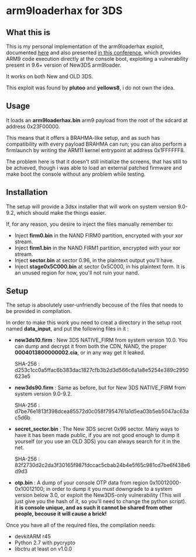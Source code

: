 # arm9loaderhax for 3DS

## What this is

This is my personal implementation of the arm9loaderhax exploit, documented [here](http://3dbrew.org/wiki/3DS_System_Flaws) and also presented [in this conference](https://media.ccc.de/v/32c3-7240-console_hacking), which provides ARM9 code execution directly at the console boot, exploiting a vulnerability present in 9.6+ version of New3DS arm9loader.

It works on both New and OLD 3DS.

This exploit was found by **plutoo** and **yellows8**, i do not own the idea.

## Usage

It loads an **arm9loaderhax.bin** arm9 payload from the root of the sdcard at address 0x23F00000.

This means that it offers a BRAHMA-like setup, and as such has compatibility with every payload BRAHMA can run; you can also perform a firmlaunch by writing the ARM11 kernel entrypoint at address 0x1FFFFFF8.

The problem here is that it doesn't still initialize the screens, that has still to be achieved, though i was able to load an external patched firmware and make boot the console without any problem while testing.

## Installation

The setup will provide a 3dsx installer that will work on system version 9.0-9.2, which should make the things easier.

If, for any reason, you desire to inject the files manually remember to:

* Inject **firm0.bin** in the NAND FIRM0 partition, encrypted with your xor stream.
* Inject **firm1.bin** in the NAND FIRM1 partition, encrypted with your xor stream.
* Inject **sector.bin** at sector 0.96, in the plaintext output you'll have.
* Inject **stage0x5C000.bin** at sector 0x5C000, in his plaintext form. It is an unused region for now, you'll not ruin your nand.


## Setup

The setup is absolutely user-unfriendly becouse of the files that needs to be provided in compilation.

In order to make this work you need to creat a directory in the setup root named **data_input**, and put the following files in it :

* **new3ds10.firm** : New 3DS NATIVE_FIRM from system version 10.0. You can dump and decrypt it from both the CDN, NAND, the proper **0004013800000002.cia**, or in any way get it leaked.


	SHA-256 : d253c1cc0a5ffac6b383dac1827cfb3b2d3d566c6a1a8e5254e389c2950623e5
     
* **new3ds90.firm** : Same as before, but for New 3DS NATIVE_FIRM from system version 9.0-9.2.


	SHA-256 : d7be76e1813f398dcea85572d0c058f7954761a1d5ea03b5eb5047ac63ac5d6b

* **secret_sector.bin** : The New 3DS secret 0x96 sector. Many ways to have it has been made public, if you are not good enough to dump it yourself (or you use an OLD 3DS) you can always search for it in the net.


	SHA-256 : 82f2730d2c2da3f30165f987fdccac5cbab24b4e5f65c981cd7be6f438e6d9d3
* **otp.bin** : A dump of your console OTP data from region 0x10012000-0x10012100; in order to dump it you must downgrade to a system version below 3.0, or exploit the New3DS-only vulnerability (This will just give you the hash of it, so you'll need to change the python script).
**it is console unique, and as such it cannot be shared from other people, becouse it will cause a brick!**


Once you have all of the required files, the compilation needs:

* devkitARM r45
* Python 2.7 with pycrypto
* libctru at least on v1.0.0









